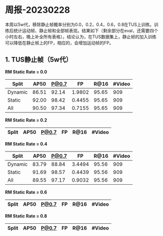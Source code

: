 # 周报-20230228

本周以5w代，移除静止帧概率分别为0.0，0.2，0.4，0.6，0.8在TUS上训练。训练后统计运动帧、静止帧和全部帧表现。结果如下（剩余部分在eval，还需要四个小时左右，晚上补全所有表格）。结论认为，在TUS数据集上，静止帧的加入训练可以降低在静止帧上的FP，相应的，会增加运动帧的FP。
## 1. TUS静止帧（5w代）

**RM Static Rate = 0.0**

|Split|AP50|P@0.7|FP|R@16|#Video|
| ---                       |  --- | --- |   ---   |  --- | --- |
| Dynamic | 86.51 | 92.14 | 1.9802 | 95.65 |  909   |
| Static | 92.00 | 98.42 | 0.4455 | 95.65 |  909   |
| All | 90.50 | 97.34 | 0.7155 | 95.65 |  909   |

**RM Static Rate = 0.2**

|Split|AP50|P@0.7|FP|R@16|#Video|
| ---                       |  --- | --- |   ---   |  --- | --- |


**RM Static Rate = 0.4**

|Split|AP50|P@0.7|FP|R@16|#Video|
| ---                       |  --- | --- |   ---   |  --- | --- |
| Dynamic | 83.79 | 88.84 | 3.4494 | 95.56 |  909   |
| Static | 91.69 | 98.57 | 0.4439 | 95.56 |  909   |
| All | 89.55 | 97.17 | 0.9032 | 95.56 |  909   |

**RM Static Rate = 0.6**

|Split|AP50|P@0.7|FP|R@16|#Video|
| ---                       |  --- | --- |   ---   |  --- | --- |

**RM Static Rate = 0.8**

|Split|AP50|P@0.7|FP|R@16|#Video|
| ---                       |  --- | --- |   ---   |  --- | --- |